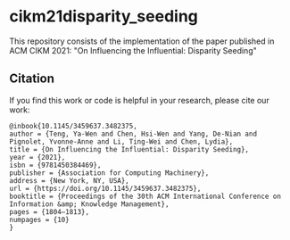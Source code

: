 # cikm21disparity_seeding
This repository consists of the implementation of the paper published in ACM CIKM 2021: "On Influencing the Influential: Disparity Seeding"

## Citation
If you find this work or code is helpful in your research, please cite our work:
```
@inbook{10.1145/3459637.3482375,
author = {Teng, Ya-Wen and Chen, Hsi-Wen and Yang, De-Nian and Pignolet, Yvonne-Anne and Li, Ting-Wei and Chen, Lydia},
title = {On Influencing the Influential: Disparity Seeding},
year = {2021},
isbn = {9781450384469},
publisher = {Association for Computing Machinery},
address = {New York, NY, USA},
url = {https://doi.org/10.1145/3459637.3482375},
booktitle = {Proceedings of the 30th ACM International Conference on Information &amp; Knowledge Management},
pages = {1804–1813},
numpages = {10}
}
```
